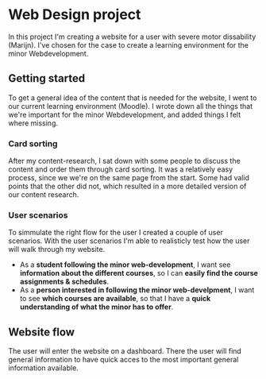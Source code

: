 # Web Design project
In this project I'm creating a website for a user with severe motor dissability (Marijn). I've chosen for the case to create a learning environment for the minor Webdevelopment.
<!-- [Link to demo]() -->

## Getting started
To get a general idea of the content that is needed for the website, I went to our current learning environment (Moodle). I wrote down all the things that we're important for the minor Webdevelopment, and added things I felt where missing.

### Card sorting
After my content-research, I sat down with some people to discuss the content and order them through card sorting. It was a relatively easy process, since we we're on the same page from the start. Some had valid points that the other did not, which resulted in a more detailed version of our content research.
<!-- ![Image of the card sorting]() -->
<!--  -->
### User scenarios
To simmulate the right flow for the user I created a couple of user scenarios. With the user scenarios I'm able to realisticly test how the user will walk through my website.
* As a __student following the minor web-development__, I want see __information about the different courses__, so I can __easily find the course assignments & schedules__.
* As a __person interested in following the minor web-develpment__, I want to see __which courses are available__, so that I have a __quick understanding of what the minor has to offer__.

## Website flow
The user will enter the website on a dashboard. There the user will find general information to have quick acces to the most important general information available.
